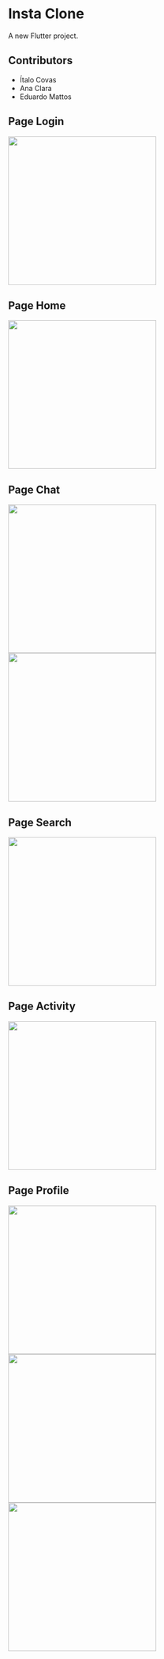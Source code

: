 # Insta Clone

A new Flutter project.

## Contributors
- Ítalo Covas 
- Ana Clara
- Eduardo Mattos 

## Page Login

<img src="/assets/readme/login.png" width="300px">

## Page Home

<img src="/assets/readme/home.png" width="300px">

## Page Chat
<img src="/assets/readme/chat.png" width="300px">
<img src="/assets/readme/call.png" width="300px">

## Page Search

<img src="/assets/readme/search.png" width="300px">

## Page Activity

<img src="/assets/readme/activity.png" width="300px">

## Page Profile

<img src="/assets/readme/profile.png" width="300px">
<img src="/assets/readme/profile2.png" width="300px">
<img src="/assets/readme/config.png" width="300px">
